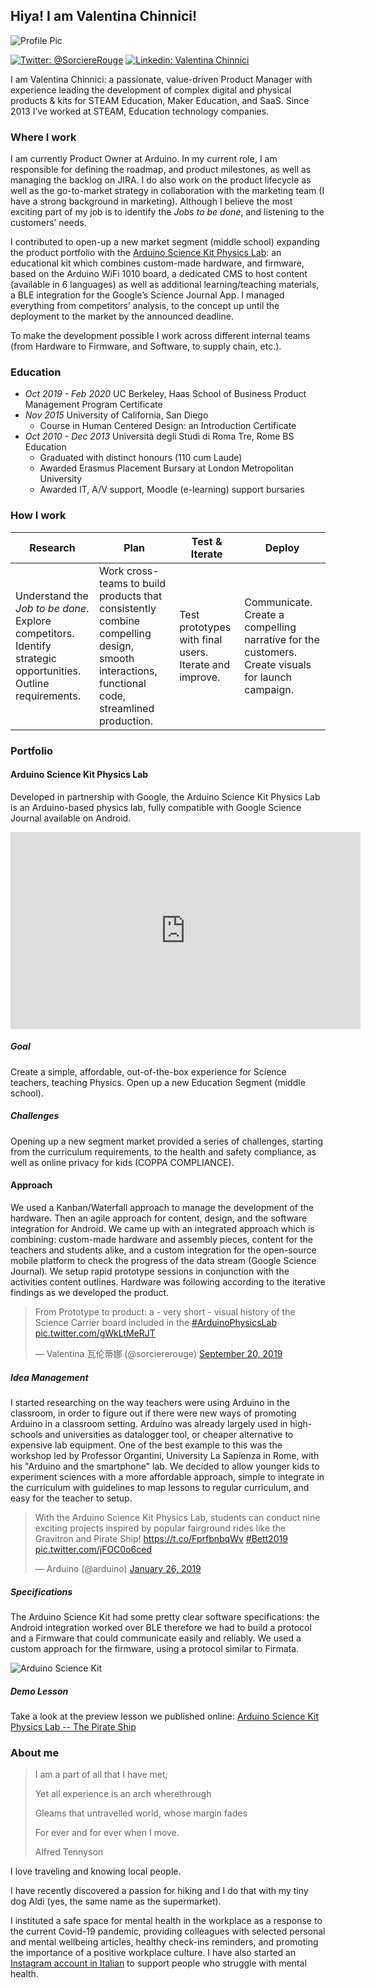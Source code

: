 ## Hiya! I am Valentina Chinnici! 

![Profile Pic](https://media-exp1.licdn.com/dms/image/C4D03AQFEvzQzTEqAiQ/profile-displayphoto-shrink_400_400/0?e=1602115200&v=beta&t=NWnsVdMJELjBANFGkI3Y-00XTcpT1Ke3fQK5O5aa76k)

[![Twitter: @SorciereRouge](https://img.shields.io/badge/Twitter-%40SorciereRouge-RGB(62%2C%20255%2C%20255))](https://twitter.com/sorciererouge)
[![Linkedin: Valentina Chinnici](https://img.shields.io/badge/Linkedin-Valentina%20Chinnici-blue)](https://www.linkedin.com/in/valentinachinnici/)

I am Valentina Chinnici: a passionate, value-driven Product Manager with experience leading the development of complex digital and physical products & kits for STEAM Education, Maker Education, and SaaS. 
Since 2013 I’ve worked at STEAM, Education technology companies.


### Where I work

I am currently Product Owner at Arduino. In my current role, I am responsible for defining the roadmap, and product milestones, as well as managing the backlog on JIRA. I do also work on the product lifecycle as well as the go-to-market strategy in collaboration with the marketing team (I have a strong background in marketing). Although I believe the most exciting part of my job is to identify the _Jobs to be done_, and listening to the customers’ needs. 

I contributed to open-up a new market segment (middle school) expanding the product portfolio with the [Arduino Science Kit Physics Lab](https://store.arduino.cc/physics-lab): an educational kit which combines custom-made hardware, and firmware, based on the Arduino WiFi 1010 board, a dedicated CMS to host content (available in 6 languages) as well as additional learning/teaching materials, a BLE integration for the Google’s Science Journal App. I managed everything from competitors’ analysis, to the concept up until the deployment to the market by the announced deadline. 

To make the development possible I work across different internal teams (from Hardware to Firmware, and Software, to supply chain, etc.). 

### Education

- *Oct 2019 - Feb 2020* UC Berkeley, Haas School of Business Product Management Program Certificate
- *Nov 2015* University of California, San Diego
  - Course in Human Centered Design: an Introduction Certificate
- *Oct 2010 - Dec 2013* Università degli Studi di Roma Tre, Rome BS Education
  - Graduated with distinct honours (110 cum Laude)
  - Awarded Erasmus Placement Bursary at London Metropolitan University
  - Awarded IT, A/V support, Moodle (e-learning) support bursaries

### How I work 

Research | Plan | Test & Iterate | Deploy
------------ | ------------- | ------------- | -------------
Understand the _Job to be done_. Explore competitors. Identify strategic opportunities. Outline requirements. | Work cross-teams to build products that consistently combine compelling design, smooth interactions, functional code, streamlined production. | Test prototypes with final users. Iterate and improve. | Communicate. Create a compelling narrative for the customers. Create visuals for launch campaign. 

### Portfolio

#### Arduino Science Kit Physics Lab

Developed in partnership with Google, the Arduino Science Kit Physics Lab is an Arduino-based physics lab, fully compatible with Google Science Journal available on Android.

<iframe width="560" height="315" src="https://www.youtube.com/embed/4-U3JcdMoe0" frameborder="0" allow="accelerometer; autoplay; encrypted-media; gyroscope; picture-in-picture" allowfullscreen></iframe>


##### Goal
Create a simple, affordable, out-of-the-box experience for Science teachers, teaching Physics. Open up a new Education Segment (middle school).

##### Challenges
Opening up a new segment market provided a series of challenges, starting from the curriculum requirements, to the health and safety compliance, as well as online privacy for kids (COPPA COMPLIANCE). 

#### Approach
We used a Kanban/Waterfall approach to manage the development of the hardware. Then an agile approach for content, design, and the software integration for Android. 
We came up with an integrated approach which is combining: custom-made hardware and assembly pieces, content for the teachers and students alike, and a custom integration for the open-source mobile platform to check the progress of the data stream (Google Science Journal). 
We setup rapid prototype sessions in conjunction with the activities content outlines. Hardware was following according to the iterative findings as we developed the product. 

<blockquote class="twitter-tweet"><p lang="en" dir="ltr">From Prototype to product: a - very short - visual history of the Science Carrier board included in the <a href="https://twitter.com/hashtag/ArduinoPhysicsLab?src=hash&amp;ref_src=twsrc%5Etfw">#ArduinoPhysicsLab</a> <a href="https://t.co/gWkLtMeRJT">pic.twitter.com/gWkLtMeRJT</a></p>&mdash; Valentina 瓦伦蒂娜 (@sorciererouge) <a href="https://twitter.com/sorciererouge/status/1175000301209825280?ref_src=twsrc%5Etfw">September 20, 2019</a></blockquote> <script async src="https://platform.twitter.com/widgets.js" charset="utf-8"></script>

##### Idea Management
I started researching on the way teachers were using Arduino in the classroom, in order to figure out if there were new ways of promoting Arduino in a classroom setting. Arduino was already largely used in high-schools and universities as datalogger tool, or cheaper alternative to expensive lab equipment. One of the best example to this was the workshop led by Professor Organtini, University La Sapienza in Rome, with his "Arduino and the smartphone" lab. 
We decided to allow younger kids to experiment sciences with a more affordable approach, simple to integrate in the curriculum with guidelines to map lessons to regular curriculum, and easy for the teacher to setup.

<blockquote class="twitter-tweet"><p lang="en" dir="ltr">With the Arduino Science Kit Physics Lab, students can conduct nine exciting projects inspired by popular fairground rides like the Gravitron and Pirate Ship! <a href="https://t.co/FprfbnbqWv">https://t.co/FprfbnbqWv</a> <a href="https://twitter.com/hashtag/Bett2019?src=hash&amp;ref_src=twsrc%5Etfw">#Bett2019</a> <a href="https://t.co/jFOC0o6ced">pic.twitter.com/jFOC0o6ced</a></p>&mdash; Arduino (@arduino) <a href="https://twitter.com/arduino/status/1089158257288142848?ref_src=twsrc%5Etfw">January 26, 2019</a></blockquote> <script async src="https://platform.twitter.com/widgets.js" charset="utf-8"></script>


##### Specifications
The Arduino Science Kit had some pretty clear software specifications: the Android integration worked over BLE therefore we had to build a protocol and a Firmware that could communicate easily and reliably. 
We used a custom approach for the firmware, using a protocol similar to Firmata. 

![Arduino Science Kit](https://store-cdn.arduino.cc/uni/catalog/product/cache/1/image/1040x660/604a3538c15e081937dbfbd20aa60aad/a/k/akx00014_featured_new.jpg)

##### Demo Lesson
Take a look at the preview lesson we published online: [Arduino Science Kit Physics Lab -- The Pirate Ship](https://physics-lab.arduino.cc/activities/the-pirate-ship)

### About me

> I am a part of all that I have met;
> 
> Yet all experience is an arch wherethrough
> 
> Gleams that untravelled world, whose margin fades
> 
> For ever and for ever when I move.
> 
> Alfred Tennyson

I love traveling and knowing local people. 

I have recently discovered a passion for hiking and I do that with my tiny dog Aldi (yes, the same name as the supermarket). 

I instituted a safe space for mental health in the workplace as a response to the current Covid-19 pandemic, providing colleagues with selected personal and mental wellbeing articles, healthy check-ins reminders, and promoting the importance of a positive workplace culture. I have also started an [Instagram account in Italian](https://www.instagram.com/scrignofelice/) to support people who struggle with mental health.  



